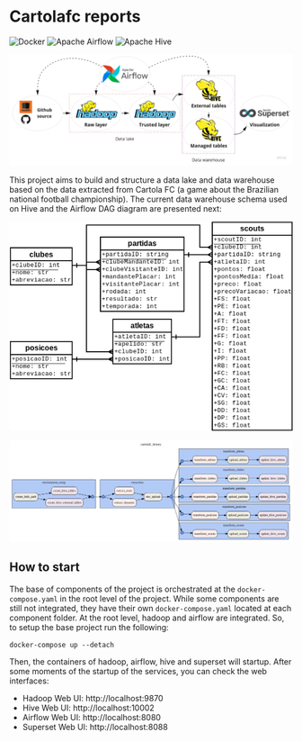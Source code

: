 # Cartolafc reports

<p>
<img alt="Docker" src="https://img.shields.io/badge/docker-%230db7ed.svg?&style=for-the-badge&logo=docker&logoColor=white"/>
<img alt="Apache Airflow" src="https://img.shields.io/badge/apacheairflow-%23017cee.svg?&style=for-the-badge&logo=apache-airflow&logoColor=white"/>
<img alt="Apache Hive" src="https://img.shields.io/badge/apachehive-%23FDEE21.svg?&style=for-the-badge&logo=apache-hive&logoColor=white"/>
</p>

<p align="center">
<img alt="Architecture" src="./architecture.jpg"/>
</p>

This project aims to build and structure a data lake and data warehouse based on the data extracted from Cartola FC (a game about the Brazilian national football championship). The current data warehouse schema used on Hive and the Airflow DAG diagram are presented next:

<p align="center">
<img alt="Database schema" src="./schema.png"/>
</p>

<p align="center">
<img alt="Airflow DAG" src="./dag.png"/>
</p>

## How to start

The base of components of the project is orchestrated at the `docker-compose.yaml` in the root level of the project. While some components are still not integrated, they have their own `docker-compose.yaml` located at each component folder. At the root level, hadoop and airflow are integrated. So, to setup the base project run the following:

```shell
docker-compose up --detach
```

Then, the containers of hadoop, airflow, hive and superset will startup. After some moments of the startup of the services, you can check the web interfaces:
- Hadoop Web UI: http://localhost:9870
- Hive Web UI: http://localhost:10002
- Airflow Web UI: http://localhost:8080
- Superset Web UI: http://localhost:8088
